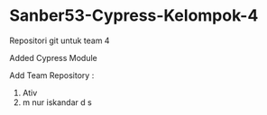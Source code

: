 # Sanber53-Cypress-Kelompok-4
Repositori git untuk team 4

Added Cypress Module

Add Team Repository :
1. Ativ
2. m nur iskandar d s